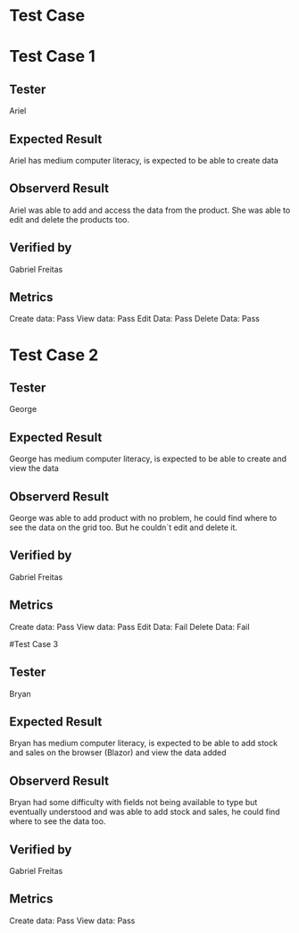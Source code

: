 # Test Case
# Test Case 1
## Tester
Ariel
## Expected Result
Ariel has medium computer literacy, is expected to be able to create data 
## Observerd Result 
Ariel was able to add and access the data from the product. She was able to edit and delete the products too.
## Verified by
Gabriel Freitas
## Metrics
Create data: Pass
View data: Pass
Edit Data: Pass
Delete Data: Pass


# Test Case 2
## Tester
George
## Expected Result
George has medium computer literacy, is expected to be able to create and view the data 
## Observerd Result 
George was able to add product with no problem, he could find where to see the data on the grid too. But he couldn`t edit and delete it.
## Verified by
Gabriel Freitas
## Metrics
Create data: Pass
View data: Pass
Edit Data: Fail
Delete Data: Fail


#Test Case 3
## Tester
Bryan
## Expected Result
Bryan has medium computer literacy, is expected to be able to add stock and sales on the browser (Blazor) and view the data added
## Observerd Result 
Bryan had some difficulty with fields not being available to type but eventually understood and was able to add stock and sales, he could find where to see the data too.
## Verified by
Gabriel Freitas
## Metrics
Create data: Pass
View data: Pass